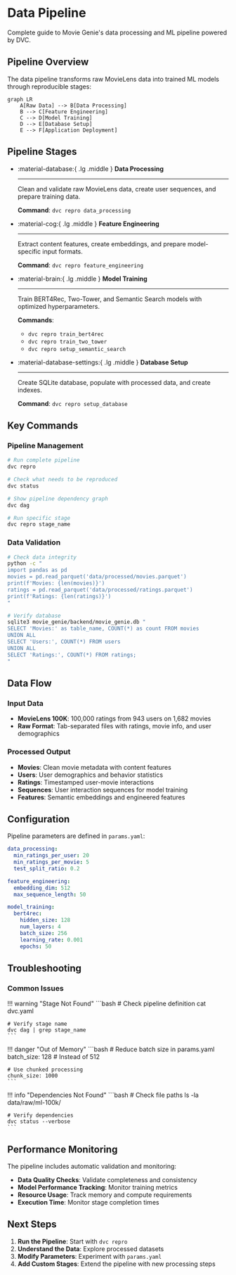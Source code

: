# Data Pipeline

Complete guide to Movie Genie's data processing and ML pipeline powered by DVC.

## Pipeline Overview

The data pipeline transforms raw MovieLens data into trained ML models through reproducible stages:

```mermaid
graph LR
    A[Raw Data] --> B[Data Processing]
    B --> C[Feature Engineering]
    C --> D[Model Training]
    D --> E[Database Setup]
    E --> F[Application Deployment]
```

## Pipeline Stages

<div class="grid cards" markdown>

-   :material-database:{ .lg .middle } **Data Processing**

    ---

    Clean and validate raw MovieLens data, create user sequences, and prepare training data.

    **Command**: `dvc repro data_processing`

-   :material-cog:{ .lg .middle } **Feature Engineering**

    ---

    Extract content features, create embeddings, and prepare model-specific input formats.

    **Command**: `dvc repro feature_engineering`

-   :material-brain:{ .lg .middle } **Model Training**

    ---

    Train BERT4Rec, Two-Tower, and Semantic Search models with optimized hyperparameters.

    **Commands**:
    - `dvc repro train_bert4rec`
    - `dvc repro train_two_tower`
    - `dvc repro setup_semantic_search`

-   :material-database-settings:{ .lg .middle } **Database Setup**

    ---

    Create SQLite database, populate with processed data, and create indexes.

    **Command**: `dvc repro setup_database`

</div>

## Key Commands

### Pipeline Management
```bash
# Run complete pipeline
dvc repro

# Check what needs to be reproduced
dvc status

# Show pipeline dependency graph
dvc dag

# Run specific stage
dvc repro stage_name
```

### Data Validation
```bash
# Check data integrity
python -c "
import pandas as pd
movies = pd.read_parquet('data/processed/movies.parquet')
print(f'Movies: {len(movies)}')
ratings = pd.read_parquet('data/processed/ratings.parquet')
print(f'Ratings: {len(ratings)}')
"

# Verify database
sqlite3 movie_genie/backend/movie_genie.db "
SELECT 'Movies:' as table_name, COUNT(*) as count FROM movies
UNION ALL
SELECT 'Users:', COUNT(*) FROM users
UNION ALL
SELECT 'Ratings:', COUNT(*) FROM ratings;
"
```

## Data Flow

### Input Data
- **MovieLens 100K**: 100,000 ratings from 943 users on 1,682 movies
- **Raw Format**: Tab-separated files with ratings, movie info, and user demographics

### Processed Output
- **Movies**: Clean movie metadata with content features
- **Users**: User demographics and behavior statistics
- **Ratings**: Timestamped user-movie interactions
- **Sequences**: User interaction sequences for model training
- **Features**: Semantic embeddings and engineered features

## Configuration

Pipeline parameters are defined in `params.yaml`:

```yaml
data_processing:
  min_ratings_per_user: 20
  min_ratings_per_movie: 5
  test_split_ratio: 0.2

feature_engineering:
  embedding_dim: 512
  max_sequence_length: 50

model_training:
  bert4rec:
    hidden_size: 128
    num_layers: 4
    batch_size: 256
    learning_rate: 0.001
    epochs: 50
```

## Troubleshooting

### Common Issues

!!! warning "Stage Not Found"
    ```bash
    # Check pipeline definition
    cat dvc.yaml

    # Verify stage name
    dvc dag | grep stage_name
    ```

!!! danger "Out of Memory"
    ```bash
    # Reduce batch size in params.yaml
    batch_size: 128  # Instead of 512

    # Use chunked processing
    chunk_size: 1000
    ```

!!! info "Dependencies Not Found"
    ```bash
    # Check file paths
    ls -la data/raw/ml-100k/

    # Verify dependencies
    dvc status --verbose
    ```

## Performance Monitoring

The pipeline includes automatic validation and monitoring:

- **Data Quality Checks**: Validate completeness and consistency
- **Model Performance Tracking**: Monitor training metrics
- **Resource Usage**: Track memory and compute requirements
- **Execution Time**: Monitor stage completion times

## Next Steps

1. **Run the Pipeline**: Start with `dvc repro`
2. **Understand the Data**: Explore processed datasets
3. **Modify Parameters**: Experiment with `params.yaml`
4. **Add Custom Stages**: Extend the pipeline with new processing steps